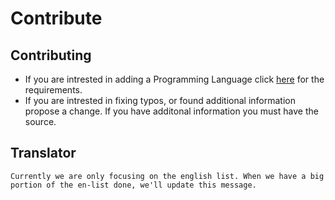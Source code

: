 # Contribute

## Contributing
- If you are intrested in adding a Programming Language click [here](https://github.com/Maniacxxx/programming-language-list/blob/main/Language-Criteria.md) for the requirements.
- If you are intrested in fixing typos, or found additional information propose a change. If you have additonal information you must have the source.

## Translator
`Currently we are only focusing on the english list. When we have a big portion of the en-list done, we'll update this message.`
